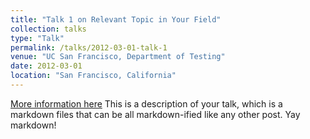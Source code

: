 ```yaml
---
title: "Talk 1 on Relevant Topic in Your Field"
collection: talks
type: "Talk"
permalink: /talks/2012-03-01-talk-1
venue: "UC San Francisco, Department of Testing"
date: 2012-03-01
location: "San Francisco, California"
---
```


[More information here](somewebsite)
This is a description of your talk, which is a markdown files that can be all markdown-ified like any other post. Yay markdown!

